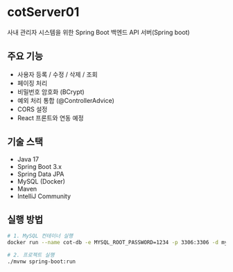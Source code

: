 # cotServer01

사내 관리자 시스템을 위한 Spring Boot 백엔드 API 서버(Spring boot)

## 주요 기능
- 사용자 등록 / 수정 / 삭제 / 조회
- 페이징 처리
- 비밀번호 암호화 (BCrypt)
- 예외 처리 통합 (@ControllerAdvice)
- CORS 설정
- React 프론트와 연동 예정

## 기술 스택
- Java 17
- Spring Boot 3.x
- Spring Data JPA
- MySQL (Docker)
- Maven
- IntelliJ Community

## 실행 방법
```bash
# 1. MySQL 컨테이너 실행
docker run --name cot-db -e MYSQL_ROOT_PASSWORD=1234 -p 3306:3306 -d mysql:8

# 2. 프로젝트 실행
./mvnw spring-boot:run
